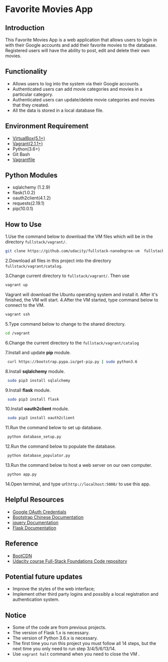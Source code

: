 # Favorite Movies App

## Introduction ##
This Favorite Movies App is a web application that allows users to login in with their Google accounts and add their favorite movies to the database. Registered users will have the ability to post, edit and delete their own movies.

## Functionality ##
- Allows users to log into the system via their Google accounts.
- Authenticated users can add movie categories and movies in a particular category.
- Authenticated users can update/delete movie categories and movies that they created.
- All the data is stored in a local database file.

## Environment Requirement ##
- [VirtualBox(5.1+)](https://www.virtualbox.org/wiki/Downloads)
- [Vagrant(2.1.1+)](https://www.vagrantup.com/downloads.html)
- Python(3.6+)
- Git Bash
- [Vagrantfile](https://github.com/udacity/fullstack-nanodegree-vm)

## Python Modules ##
- sqlalchemy (1.2.9)
- flask(1.0.2)
- oauth2client(4.1.2)
- requests(2.19.1)
- pip(10.0.1)


## How to Use ##
1.Use the command below to download the VM files which will be in the directory `fullstack/vagrant/`.
   ```bash
   git clone https://github.com/udacity/fullstack-nanodegree-vm  fullstack
   ```
2.Download all files in this project into the directory `fullstack/vagrant/catalog`.

3.Change current directory to `fullstack/vagrant/`. Then use
   ```bash
   vagrant up
   ```
  Vagrant will download the Ubuntu operating system and install it. After it's finished, the VM will start.
4.After the VM started, type command below to connect to the VM.
   ```bash
   vagrant ssh
   ```
5.Type command below to change to the shared directory.
   ```bash
   cd /vagrant
   ```
6.Change the current directory to the `fullstack/vagrant/catalog` 

7.Install and update **pip** module.
   ```bash
    curl https://bootstrap.pypa.io/get-pip.py | sudo python3.6
   ```
8.Install **sqlalchemy** module.
   ```bash
    sudo pip3 install sqlalchemy
   ```
9.Install **flask** module.   
   ```bash
    sudo pip3 install flask
   ```
10.Install **oauth2client** module.    
   ```bash
    sudo pip3 install oauth2client
   ```    
11.Run the command below to set up database.
   ```bash
    python database_setup.py
   ```     
12.Run the command below to populate the database.
   ```bash
    python database_populator.py
   ```
13.Run the command below to host a web server on our own computer.
   ```bash
    python app.py
   ```
14.Open terminal, and type url:`http://localhost:5000/` to use this app.


## Helpful Resources ##
* [Google OAuth Credentials](https://console.cloud.google.com/apis/credentials/oauthclient)
* [Bootstrap Chinese Documentation](http://www.bootcss.com/)
* [jquery Documentation](https://jquery.com/)
* [Flask Documentation](http://flask.pocoo.org/)

## Reference ##
* [BootCDN](https://v3.bootcss.com/getting-started/)
* [ Udacity course Full-Stack Foundations Code repository](https://github.com/udacity/ud330)

## Potential future updates
- Improve the styles of the web interface;
- Implement other third party logins and possibly a local registration and authentication system.

## Notice
- Some of the code are from previous projects.
- The version of Flask 1.x is necessary.
- The version of Python 3.6.x is necessary.
- The first time you run this project you must follow all 14 steps, but the next time you only need to run step 3/4/5/6/13/14.
- Use `vagrant halt` command when you need to close the VM .
